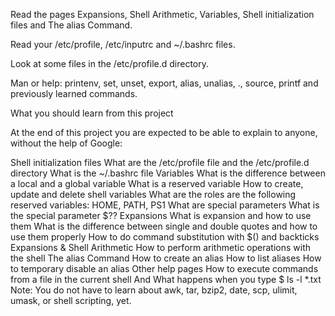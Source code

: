 Read the pages Expansions, Shell Arithmetic, Variables, Shell initialization files and The alias Command.

Read your /etc/profile, /etc/inputrc and ~/.bashrc files.

Look at some files in the /etc/profile.d directory.

Man or help: printenv, set, unset, export, alias, unalias, ., source, printf and previously learned commands.

What you should learn from this project

At the end of this project you are expected to be able to explain to anyone, without the help of Google:

Shell initialization files
What are the /etc/profile file and the /etc/profile.d directory
What is the ~/.bashrc file
Variables
What is the difference between a local and a global variable
What is a reserved variable
How to create, update and delete shell variables
What are the roles are the following reserved variables: HOME, PATH, PS1
What are special parameters
What is the special parameter $??
Expansions
What is expansion and how to use them
What is the difference between single and double quotes and how to use them properly
How to do command substitution with $() and backticks
Expansions & Shell Arithmetic
How to perform arithmetic operations with the shell
The alias Command
How to create an alias
How to list aliases
How to temporary disable an alias
Other help pages
How to execute commands from a file in the current shell
And
What happens when you type $ ls -l *.txt
Note: You do not have to learn about awk, tar, bzip2, date, scp, ulimit, umask, or shell scripting, yet.